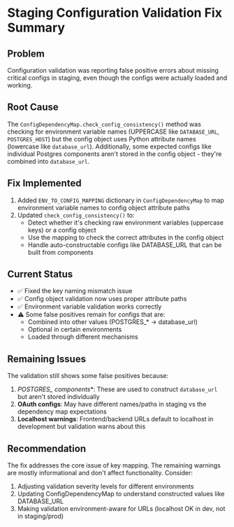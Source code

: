 # Staging Configuration Validation Fix Summary

## Problem
Configuration validation was reporting false positive errors about missing critical configs in staging, even though the configs were actually loaded and working.

## Root Cause
The `ConfigDependencyMap.check_config_consistency()` method was checking for environment variable names (UPPERCASE like `DATABASE_URL`, `POSTGRES_HOST`) but the config object uses Python attribute names (lowercase like `database_url`). Additionally, some expected configs like individual Postgres components aren't stored in the config object - they're combined into `database_url`.

## Fix Implemented
1. Added `ENV_TO_CONFIG_MAPPING` dictionary in `ConfigDependencyMap` to map environment variable names to config object attribute paths
2. Updated `check_config_consistency()` to:
   - Detect whether it's checking raw environment variables (uppercase keys) or a config object
   - Use the mapping to check the correct attributes in the config object
   - Handle auto-constructable configs like DATABASE_URL that can be built from components

## Current Status
- ✅ Fixed the key naming mismatch issue
- ✅ Config object validation now uses proper attribute paths
- ✅ Environment variable validation works correctly
- ⚠️ Some false positives remain for configs that are:
  - Combined into other values (POSTGRES_* → database_url)
  - Optional in certain environments
  - Loaded through different mechanisms

## Remaining Issues
The validation still shows some false positives because:
1. **POSTGRES_* components**: These are used to construct `database_url` but aren't stored individually
2. **OAuth configs**: May have different names/paths in staging vs the dependency map expectations
3. **Localhost warnings**: Frontend/backend URLs default to localhost in development but validation warns about this

## Recommendation
The fix addresses the core issue of key mapping. The remaining warnings are mostly informational and don't affect functionality. Consider:
1. Adjusting validation severity levels for different environments
2. Updating ConfigDependencyMap to understand constructed values like DATABASE_URL
3. Making validation environment-aware for URLs (localhost OK in dev, not in staging/prod)